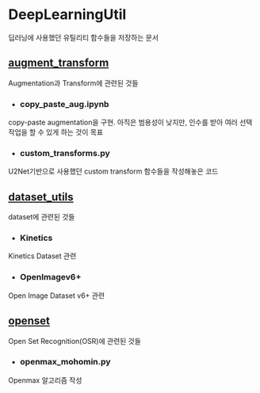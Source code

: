 # DeepLearningUtil
딥러닝에 사용했던 유틸리티 함수들을 저장하는 문서

## [augment_transform](https://github.com/HyeongminMoon/DeepLearningUtil/tree/main/augment_transform)
Augmentation과 Transform에 관련된 것들

- ### copy_paste_aug.ipynb
copy-paste augmentation을 구현. 아직은 범용성이 낮지만, 인수를 받아 여러 선택작업을 할 수 있게 하는 것이 목표

- ### custom_transforms.py
U2Net기반으로 사용했던 custom transform 함수들을 작성해놓은 코드

## [dataset_utils](https://github.com/HyeongminMoon/DeepLearningUtil/tree/main/dataset_utils)
dataset에 관련된 것들

- ### Kinetics
Kinetics Dataset 관련

- ### OpenImagev6+
Open Image Dataset v6+ 관련

## [openset](https://github.com/HyeongminMoon/DeepLearningUtil/tree/main/openset)
Open Set Recognition(OSR)에 관련된 것들

- ### openmax_mohomin.py
Openmax 알고리즘 작성